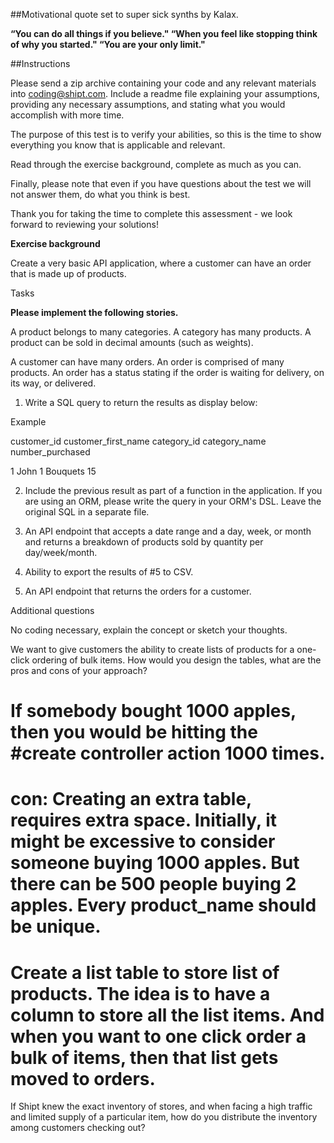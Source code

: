 ##Motivational quote set to super sick synths by Kalax.

**“You can do all things if you believe."
“When you feel like stopping think of why you started."
“You are your only limit."**

##Instructions

Please send a zip archive containing your code and any relevant materials into coding@shipt.com. Include a readme file explaining your assumptions, providing any necessary assumptions, and stating what you would accomplish with more time.

The purpose of this test is to verify your abilities, so this is the time to show everything you know that is applicable and relevant.

Read through the exercise background, complete as much as you can.

Finally, please note that even if you have questions about the test we will not answer them, do what you think is best.

Thank you for taking the time to complete this assessment - we look forward to reviewing your solutions!

**Exercise background**

Create a very basic API application, where a customer can have an order that is made up of products.

Tasks

**Please implement the following stories.**

A product belongs to many categories. A category has many products. A product can be sold in decimal amounts (such as weights).

A customer can have many orders. An order is comprised of many products. An order has a status stating if the order is waiting for delivery, on its way, or delivered.

1. Write a SQL query to return the results as display below:

Example

customer_id customer_first_name category_id category_name number_purchased

1 John 1 Bouquets 15

2. Include the previous result as part of a function in the application. If you are using an ORM, please write the query in your ORM's DSL. Leave the original SQL in a separate file.

3. An API endpoint that accepts a date range and a day, week, or month and returns a breakdown of products sold by quantity per day/week/month.

4. Ability to export the results of #5 to CSV.

5. An API endpoint that returns the orders for a customer.

Additional questions

No coding necessary, explain the concept or sketch your thoughts.

We want to give customers the ability to create lists of products for a one-click ordering of bulk items. How would you design the tables, what are the pros and cons of your approach?
# If somebody bought 1000 apples, then you would be hitting the #create controller action 1000 times.
# con: Creating an extra table, requires extra space. Initially, it might be excessive to consider someone buying 1000 apples. But there can be 500 people buying 2 apples. Every product_name should be unique.


# Create a list table to store list of products. The idea is to have a column to store all the list items. And when you want to one click order a bulk of items, then that list gets moved to orders.

If Shipt knew the exact inventory of stores, and when facing a high traffic and limited supply of a particular item, how do you distribute the inventory among customers checking out?
